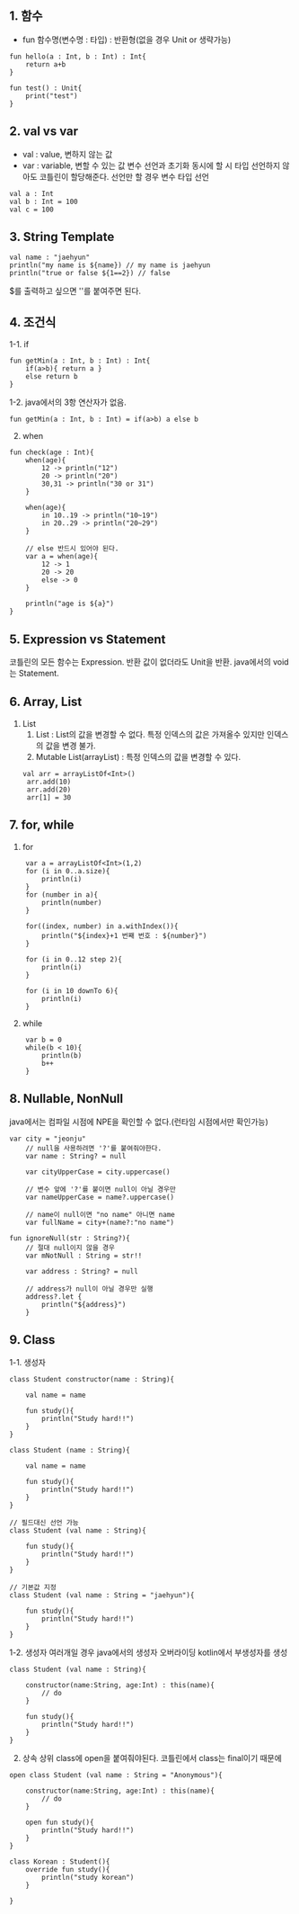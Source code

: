 ## 1. 함수
- fun 함수명(변수명 : 타입) : 반환형(없을 경우 Unit or 생략가능)
````
fun hello(a : Int, b : Int) : Int{
    return a+b
}

fun test() : Unit{
    print("test")
}
````

## 2. val vs var
- val : value, 변하지 않는 값
- var : variable, 변할 수 있는 값
변수 선언과 초기화 동시에 할 시 타입 선언하지 않아도 코틀린이 할당해준다.
선언만 할 경우 변수 타입 선언
````
val a : Int
val b : Int = 100
val c = 100
````

## 3. String Template
````
val name : "jaehyun"
println("my name is ${name}) // my name is jaehyun
println("true or false ${1==2}) // false
````

$를 출력하고 싶으면 '\'를 붙여주면 된다.

## 4. 조건식
1-1. if
````
fun getMin(a : Int, b : Int) : Int{
    if(a>b){ return a }
    else return b
}
 ````
1-2. java에서의 3항 연산자가 없음.
````
fun getMin(a : Int, b : Int) = if(a>b) a else b
````

2. when
````
fun check(age : Int){
    when(age){
        12 -> println("12")
        20 -> println("20")
        30,31 -> println("30 or 31")
    }

    when(age){
        in 10..19 -> println("10~19")
        in 20..29 -> println("20~29")
    }

    // else 반드시 있어야 된다.
    var a = when(age){
        12 -> 1
        20 -> 20
        else -> 0
    }

    println("age is ${a}")
}
````

## 5. Expression vs Statement
코틀린의 모든 함수는 Expression. 
반환 값이 없더라도 Unit을 반환.
java에서의 void는 Statement.

## 6. Array, List
1. List 
   1. List : List의 값을 변경할 수 없다. 특정 인덱스의 값은 가져올수 있지만 인덱스의 값을 변경 불가.
   2. Mutable List(arrayList) : 특정 인덱스의 값을 변경할 수 있다. 
   ````
   val arr = arrayListOf<Int>()
    arr.add(10)
    arr.add(20)
    arr[1] = 30
   ````

## 7. for, while
1. for
````
    var a = arrayListOf<Int>(1,2)
    for (i in 0..a.size){
        println(i)
    }
    for (number in a){
        println(number)
    }
    
    for((index, number) in a.withIndex()){
        println("${index}+1 번째 번호 : ${number}")
    }
    
    for (i in 0..12 step 2){
        println(i)
    }

    for (i in 10 downTo 6){
        println(i)
    }
````
2. while
````
    var b = 0
    while(b < 10){
        println(b)
        b++
    }
````

## 8. Nullable, NonNull
java에서는 컴파일 시점에 NPE을 확인할 수 없다.(런타임 시점에서만 확인가능)
````
var city = "jeonju"
    // null을 사용하려면 '?'를 붙여줘야한다.
    var name : String? = null 

    var cityUpperCase = city.uppercase()
    
    // 변수 앞에 '?'를 붙이면 null이 아닐 경우만 
    var nameUpperCase = name?.uppercase()

    // name이 null이면 "no name" 아니면 name
    var fullName = city+(name?:"no name")
````

````
fun ignoreNull(str : String?){
    // 절대 null이지 않을 경우
    var mNotNull : String = str!!

    var address : String? = null
    
    // address가 null이 아닐 경우만 실행
    address?.let {
        println("${address}")
    }
````

## 9. Class
1-1. 생성자
````
class Student constructor(name : String){

    val name = name

    fun study(){
        println("Study hard!!")
    }
}

class Student (name : String){
    
    val name = name

    fun study(){
        println("Study hard!!")
    }
}

// 필드대신 선언 가능
class Student (val name : String){

    fun study(){
        println("Study hard!!")
    }
}

// 기본값 지정
class Student (val name : String = "jaehyun"){

    fun study(){
        println("Study hard!!")
    }
}
````

1-2. 생성자 여러개일 경우
java에서의 생성자 오버라이딩
kotlin에서 부생성자를 생성
````
class Student (val name : String){

    constructor(name:String, age:Int) : this(name){
        // do
    }
    
    fun study(){
        println("Study hard!!")
    }
}
````
2. 상속
상위 class에 open을 붙여줘야된다.
코틀린에서 class는 final이기 때문에
````
open class Student (val name : String = "Anonymous"){

    constructor(name:String, age:Int) : this(name){
        // do
    }

    open fun study(){
        println("Study hard!!")
    }
}

class Korean : Student(){
    override fun study(){
        println("study korean")
    }

}
````
